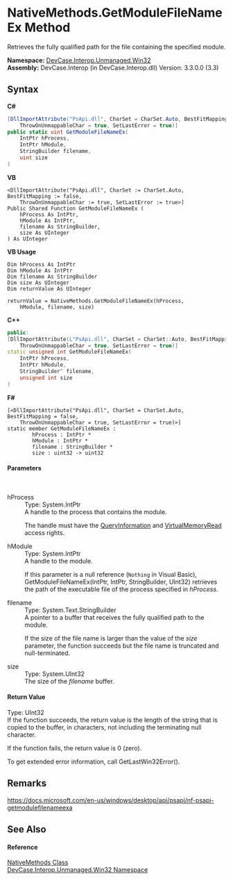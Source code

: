 # NativeMethods.GetModuleFileNameEx Method 
 

Retrieves the fully qualified path for the file containing the specified module.

**Namespace:**&nbsp;<a href="N_DevCase_Interop_Unmanaged_Win32">DevCase.Interop.Unmanaged.Win32</a><br />**Assembly:**&nbsp;DevCase.Interop (in DevCase.Interop.dll) Version: 3.3.0.0 (3.3)

## Syntax

**C#**<br />
``` C#
[DllImportAttribute("PsApi.dll", CharSet = CharSet.Auto, BestFitMapping = false, 
	ThrowOnUnmappableChar = true, SetLastError = true)]
public static uint GetModuleFileNameEx(
	IntPtr hProcess,
	IntPtr hModule,
	StringBuilder filename,
	uint size
)
```

**VB**<br />
``` VB
<DllImportAttribute("PsApi.dll", CharSet := CharSet.Auto, BestFitMapping := false, 
	ThrowOnUnmappableChar := true, SetLastError := true>]
Public Shared Function GetModuleFileNameEx ( 
	hProcess As IntPtr,
	hModule As IntPtr,
	filename As StringBuilder,
	size As UInteger
) As UInteger
```

**VB Usage**<br />
``` VB Usage
Dim hProcess As IntPtr
Dim hModule As IntPtr
Dim filename As StringBuilder
Dim size As UInteger
Dim returnValue As UInteger

returnValue = NativeMethods.GetModuleFileNameEx(hProcess, 
	hModule, filename, size)
```

**C++**<br />
``` C++
public:
[DllImportAttribute(L"PsApi.dll", CharSet = CharSet::Auto, BestFitMapping = false, 
	ThrowOnUnmappableChar = true, SetLastError = true)]
static unsigned int GetModuleFileNameEx(
	IntPtr hProcess, 
	IntPtr hModule, 
	StringBuilder^ filename, 
	unsigned int size
)
```

**F#**<br />
``` F#
[<DllImportAttribute("PsApi.dll", CharSet = CharSet.Auto, BestFitMapping = false, 
	ThrowOnUnmappableChar = true, SetLastError = true)>]
static member GetModuleFileNameEx : 
        hProcess : IntPtr * 
        hModule : IntPtr * 
        filename : StringBuilder * 
        size : uint32 -> uint32 

```


#### Parameters
&nbsp;<dl><dt>hProcess</dt><dd>Type: System.IntPtr<br />A handle to the process that contains the module. 

 The handle must have the <a href="T_DevCase_Interop_Unmanaged_Win32_Enums_ProcessAccessRights">QueryInformation</a> and <a href="T_DevCase_Interop_Unmanaged_Win32_Enums_ProcessAccessRights">VirtualMemoryRead</a> access rights.</dd><dt>hModule</dt><dd>Type: System.IntPtr<br />A handle to the module. 

 If this parameter is a null reference (`Nothing` in Visual Basic), GetModuleFileNameEx(IntPtr, IntPtr, StringBuilder, UInt32) retrieves the path of the executable file of the process specified in *hProcess*.</dd><dt>filename</dt><dd>Type: System.Text.StringBuilder<br />A pointer to a buffer that receives the fully qualified path to the module. 

 If the size of the file name is larger than the value of the *size* parameter, the function succeeds but the file name is truncated and null-terminated.</dd><dt>size</dt><dd>Type: System.UInt32<br />The size of the *filename* buffer.</dd></dl>

#### Return Value
Type: UInt32<br />If the function succeeds, the return value is the length of the string that is copied to the buffer, in characters, not including the terminating null character. 

 If the function fails, the return value is 0 (zero). 

 To get extended error information, call GetLastWin32Error().

## Remarks
<a href="https://docs.microsoft.com/en-us/windows/desktop/api/psapi/nf-psapi-getmodulefilenameexa" target="_blank">https://docs.microsoft.com/en-us/windows/desktop/api/psapi/nf-psapi-getmodulefilenameexa</a>

## See Also


#### Reference
<a href="T_DevCase_Interop_Unmanaged_Win32_NativeMethods">NativeMethods Class</a><br /><a href="N_DevCase_Interop_Unmanaged_Win32">DevCase.Interop.Unmanaged.Win32 Namespace</a><br />